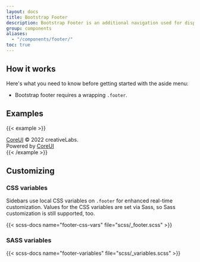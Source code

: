 ```yaml
---
layout: docs
title: Bootstrap Footer
description: Bootstrap Footer is an additional navigation used for displaying general information that a user might want to access from any page within your site. It is a place to display boilerplate text about the site, company info, copyrights, links to a contact form, sitemap, FAQ and other such resources.
group: components
aliases:
  - "/components/footer/"
toc: true
---
```


<style>
.cd-example {
  display:flex;
  flex-direction: column;
}
</style>

## How it works

Here's what you need to know before getting started with the aside menu:

- Bootstrap footer requires a wrapping `.footer`.

## Examples

{{< example >}}
<footer class="footer">
  <div>
    <a href="https://coreui.io">CoreUI</a>
    <span>&copy; 2022 creativeLabs.</span>
  </div>
  <div>
    <span>Powered by</span>
    <a href="https://coreui.io">CoreUI</a>
  </div>
</footer>
{{< /example >}}

## Customizing

### CSS variables

Sidebars use local CSS variables on `.footer` for enhanced real-time customization. Values for the CSS variables are set via Sass, so Sass customization is still supported, too.

{{< scss-docs name="footer-css-vars" file="scss/_footer.scss" >}}

### SASS variables

{{< scss-docs name="footer-variables" file="scss/_variables.scss" >}}
